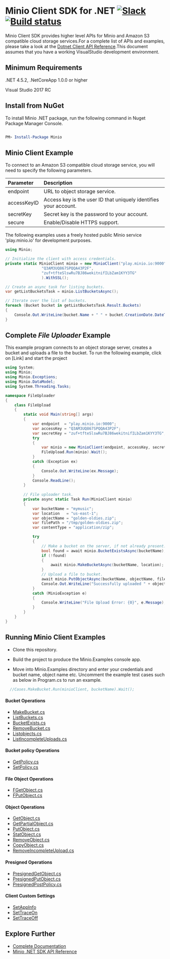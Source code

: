 # Minio Client SDK for .NET  [![Slack](https://slack.minio.io/slack?type=svg)](https://slack.minio.io) [![Build status](https://ci.appveyor.com/api/projects/status/tvdpoypdmbuwg0me/branch/master?svg=true)](https://ci.appveyor.com/project/Harshavardhana/minio-dotnet/branch/master)

Minio Client SDK provides higher level APIs for Minio and Amazon S3 compatible cloud storage services.For a complete list of APIs and examples, please take a look at the [Dotnet Client API Reference](https://docs.minio.io/docs/dotnet-client-api-reference).This document assumes that you have a working VisualStudio development environment.  

## Minimum Requirements
  .NET 4.5.2, .NetCoreApp 1.0.0 or higher
  
  Visual Studio 2017 RC 
  
## Install from NuGet

To install Minio .NET package, run the following command in Nuget Package Manager Console.
```powershell

PM> Install-Package Minio
```

## Minio Client Example
To connect to an Amazon S3 compatible cloud storage service, you will need to specify the following parameters.

| Parameter  | Description| 
| :---         |     :---     |
| endpoint   | URL to object storage service.   | 
| accessKeyID | Access key is the user ID that uniquely identifies your account. |   
| secretKey | Secret key is the password to your account. |
| secure | Enable/Disable HTTPS support. |

The following examples uses a freely hosted public Minio service 'play.minio.io' for development purposes.

```cs
using Minio;

// Initialize the client with access credentials.
private static MinioClient minio = new MinioClient("play.minio.io:9000",
                "Q3AM3UQ867SPQQA43P2F",
                "zuf+tfteSlswRu7BJ86wekitnifILbZam1KYY3TG"
                ).WithSSL();

// Create an async task for listing buckets.
var getListBucketsTask = minio.ListBucketsAsync();

// Iterate over the list of buckets.
foreach (Bucket bucket in getListBucketsTask.Result.Buckets)          
{                
    Console.Out.WriteLine(bucket.Name + " " + bucket.CreationDate.DateTime);
}

```
## Complete _File Uploader_ Example

This example program connects to an object storage server, creates a bucket and uploads a file to the bucket.
To run the following example, click on [Link] and start the project
```cs
using System;
using Minio;
using Minio.Exceptions;
using Minio.DataModel;
using System.Threading.Tasks;

namespace FileUploader
{
    class FileUpload
    {
        static void Main(string[] args)
        {
            var endpoint  = "play.minio.io:9000";
            var accessKey = "Q3AM3UQ867SPQQA43P2F";
            var secretKey = "zuf+tfteSlswRu7BJ86wekitnifILbZam1KYY3TG";
            try
            { 
                var minio = new MinioClient(endpoint, accessKey, secretKey).WithSSL();
                FileUpload.Run(minio).Wait();
            }
            catch (Exception ex)
            {
                Console.Out.WriteLine(ex.Message);
            }
            Console.ReadLine();
        }
        
        // File uploader task.
        private async static Task Run(MinioClient minio)
        {
            var bucketName = "mymusic";
            var location   = "us-east-1";
            var objectName = "golden-oldies.zip";
            var filePath = "/tmp/golden-oldies.zip";
            var contentType = "application/zip";

            try
            {
                // Make a bucket on the server, if not already present.
                bool found = await minio.BucketExistsAsync(bucketName);
                if (!found)
                {
                    await minio.MakeBucketAsync(bucketName, location);
                }
                // Upload a file to bucket.
                await minio.PutObjectAsync(bucketName, objectName, filePath, contentType);  
                Console.Out.WriteLine("Successfully uploaded " + objectName );
            }
            catch (MinioException e)
            {
                Console.WriteLine("File Upload Error: {0}", e.Message);
            }
        }
    }
}
```

## Running Minio Client Examples
* Clone this repository.

* Build the project to produce the Minio.Examples console app.

* Move into Minio.Examples directory and enter your credentials and bucket name, object name etc.
  Uncomment the example test cases such as below in Program.cs to run an example.
```cs
  //Cases.MakeBucket.Run(minioClient, bucketName).Wait();
```
#### Bucket Operations

* [MakeBucket.cs](./Minio.Examples/Cases/MakeBucket.cs)
* [ListBuckets.cs](./Minio.Examples/Cases/ListBuckets.cs)
* [BucketExists.cs](./Minio.Examples/Cases/BucketExists.cs)
* [RemoveBucket.cs](./Minio.Examples/Cases/RemoveBucket.cs)
* [Listobjects.cs](./Minio.Examples/Cases/Listobjects.cs)
* [ListIncompleteUploads.cs](./Minio.Examples/Cases/ListIncompleteUploads.cs)

#### Bucket policy Operations
* [GetPolicy.cs](./Minio.Examples/Cases/GetPolicy.cs)
* [SetPolicy.cs](./Minio.Examples/Cases/SetPolicy.cs)

#### File Object Operations
* [FGetObject.cs](./Minio.Examples/Cases/FGetObject.cs)
* [FPutObject.cs](./Minio.Examples/Cases/FPutObject.cs)

#### Object Operations
* [GetObject.cs](./Minio.Examples/Cases/GetObject.cs)
* [GetPartialObject.cs](./Minio.Examples/Cases/GetPartialObject.cs)
* [PutObject.cs](./Minio.Examples/Cases/PutObject.cs)
* [StatObject.cs](./Minio.Examples/Cases/StatObject.cs)
* [RemoveObject.cs](./Minio.Examples/Cases/RemoveObject.cs)
* [CopyObject.cs](./Minio.Examples/Cases/CopyObject.cs)
* [RemoveIncompleteUpload.cs](./Minio.Examples/Cases/RemoveIncompleteUpload.cs)

#### Presigned Operations
* [PresignedGetObject.cs](./Minio.Examples/Cases/PresignedGetObject.cs)
* [PresignedPutObject.cs](./Minio.Examples/Cases/PresignedPutObject.cs)
* [PresignedPostPolicy.cs](./Minio.Examples/Cases/PresignedPostPolicy.cs)

#### Client Custom Settings
* [SetAppInfo](./Minio.Examples/Program.cs)
* [SetTraceOn](./Minio.Examples/Program.cs)
* [SetTraceOff](./Minio.Examples/Program.cs)

## Explore Further
* [Complete Documentation](https://docs.minio.io)
* [Minio .NET SDK API Reference](https://docs.minio.io/docs/.NET-client-api-reference)